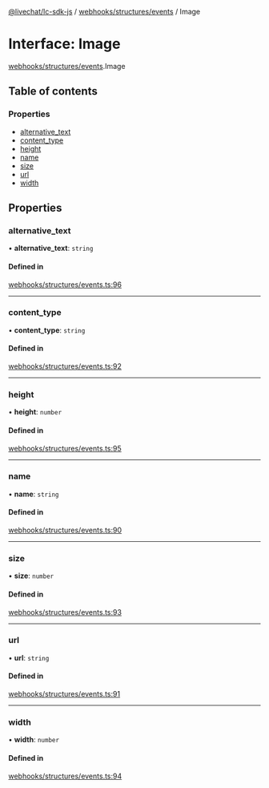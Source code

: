 [@livechat/lc-sdk-js](../README.md) / [webhooks/structures/events](../modules/webhooks_structures_events.md) / Image

# Interface: Image

[webhooks/structures/events](../modules/webhooks_structures_events.md).Image

## Table of contents

### Properties

- [alternative\_text](webhooks_structures_events.Image.md#alternative_text)
- [content\_type](webhooks_structures_events.Image.md#content_type)
- [height](webhooks_structures_events.Image.md#height)
- [name](webhooks_structures_events.Image.md#name)
- [size](webhooks_structures_events.Image.md#size)
- [url](webhooks_structures_events.Image.md#url)
- [width](webhooks_structures_events.Image.md#width)

## Properties

### alternative\_text

• **alternative\_text**: `string`

#### Defined in

[webhooks/structures/events.ts:96](https://github.com/livechat/lc-sdk-js/blob/5f5afdd/src/webhooks/structures/events.ts#L96)

___

### content\_type

• **content\_type**: `string`

#### Defined in

[webhooks/structures/events.ts:92](https://github.com/livechat/lc-sdk-js/blob/5f5afdd/src/webhooks/structures/events.ts#L92)

___

### height

• **height**: `number`

#### Defined in

[webhooks/structures/events.ts:95](https://github.com/livechat/lc-sdk-js/blob/5f5afdd/src/webhooks/structures/events.ts#L95)

___

### name

• **name**: `string`

#### Defined in

[webhooks/structures/events.ts:90](https://github.com/livechat/lc-sdk-js/blob/5f5afdd/src/webhooks/structures/events.ts#L90)

___

### size

• **size**: `number`

#### Defined in

[webhooks/structures/events.ts:93](https://github.com/livechat/lc-sdk-js/blob/5f5afdd/src/webhooks/structures/events.ts#L93)

___

### url

• **url**: `string`

#### Defined in

[webhooks/structures/events.ts:91](https://github.com/livechat/lc-sdk-js/blob/5f5afdd/src/webhooks/structures/events.ts#L91)

___

### width

• **width**: `number`

#### Defined in

[webhooks/structures/events.ts:94](https://github.com/livechat/lc-sdk-js/blob/5f5afdd/src/webhooks/structures/events.ts#L94)
